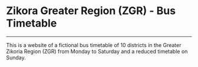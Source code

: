 # Zikora Greater Region (ZGR) - Bus Timetable

---

This is a website of a fictional bus timetable of 10 districts in the Greater Zikoria Region (ZGR) from Monday to Saturday and a reduced timetable on Sunday.

